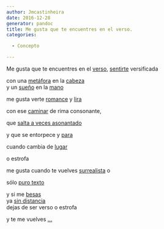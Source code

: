 ```yaml
---
author: Jmcastinheira
date: 2016-12-28
generator: pandoc
title: Me gusta que te encuentres en el verso.
categories:

  - Concepto

---
```




<div>

Me gusta que te encuentres en el
[verso](http://www.flickr.com/photos/darkframe/442017058/),
[sentirte](http://www.flickr.com/photos/dediosromero/528103821/)
versificada



con una
[metáfora](http://www.flickr.com/photos/enricofede07x/1175265000/) en la
[cabeza](http://www.flickr.com/photos/trebolazul/336525050/)\
y un [sueño](http://www.flickr.com/photos/miquelcer/458572035/) en la
[mano](http://www.flickr.com/photos/skymix/466316629/)

<div>

me gusta verte
[romance](http://es.wikisource.org/wiki/Romance_de_la_Luna%2C_Luna) y
[lira](http://zapaterias.blogspot.com/2005/11/si-de-mi-baja-lira.html)



<div>

con ese [caminar](http://www.flickr.com/photos/anacoreta/112986858/) de
rima consonante,



<div>

que [salta a veces
asonantado](http://www.flickr.com/photos/quiquek/1201619655/)



<div>

y que se entorpece y
[para](http://www.flickr.com/photos/michail/1812599661/)



<div>

cuando cambia de [lugar](http://www.flickr.com/photos/beco/3964311/)



<div>

o estrofa



me gusta cuando te vuelves
[surrealista](http://es.wikipedia.org/wiki/Imagen:Calligramme.jpg) o

<div>

sólo [puro texto](http://www.lorem-ipsum.info/generator3)



y si me [besas](http://www.flickr.com/photos/dusen/1306203891/)\
ya [sin distancia](http://www.flickr.com/photos/vzozaya/2003661573/)\
dejas de ser verso o estrofa

<div>

y te me vuelves
[...](http://www.flickr.com/photos/milesdeestrellas/167910372/)


